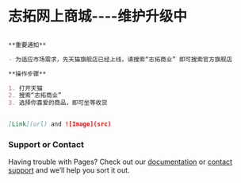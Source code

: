 # 志拓网上商城----维护升级中

```markdown

**重要通知**

- 为适应市场需求，先天猫旗舰店已经上线，请搜索“志拓商业” 即可搜索官方旗舰店

**操作步骤**

1. 打开天猫
2. 搜索“志拓商业”
3. 选择你喜爱的商品，即可坐等收货


[Link](url) and ![Image](src)
```

### Support or Contact

Having trouble with Pages? Check out our [documentation](https://help.github.com/categories/github-pages-basics/) or [contact support](https://github.com/contact) and we’ll help you sort it out.
